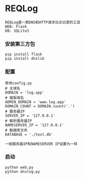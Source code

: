 # REQLog
```
REQLog是一款DNS和HTTP请求日志记录的工具
WEB: Flask
DB: SQLite3
```
### 安装第三方包
```
pip install flask
pip install dnslib
```

### 配置
```
修改config.py
# 主域名
DOMAIN = 'log.app'
# 面板域名
ADMIN_DOMAIN = 'www.log.app'
DOMAIN_COUNT = DOMAIN.count('.')
# 服务器IP
SERVER_IP = '127.0.0.1'
# 解析服务器IP
NAMESERVER_IP = '127.0.0.1'
# 数据库文件
DATABASE = './test.db'

一般服务器IP和NAMESERVER IP设置为一样 
```

### 启动
```
python web.py
python dnslog.py
```